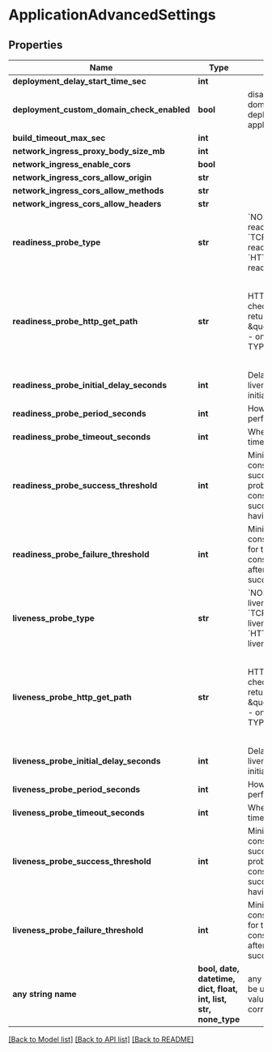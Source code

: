 # ApplicationAdvancedSettings


## Properties
Name | Type | Description | Notes
------------ | ------------- | ------------- | -------------
**deployment_delay_start_time_sec** | **int** |  | [optional] 
**deployment_custom_domain_check_enabled** | **bool** | disable custom domain check when deploying an application | [optional] 
**build_timeout_max_sec** | **int** |  | [optional] 
**network_ingress_proxy_body_size_mb** | **int** |  | [optional] 
**network_ingress_enable_cors** | **bool** |  | [optional] 
**network_ingress_cors_allow_origin** | **str** |  | [optional] 
**network_ingress_cors_allow_methods** | **str** |  | [optional] 
**network_ingress_cors_allow_headers** | **str** |  | [optional] 
**readiness_probe_type** | **str** | &#x60;NONE&#x60; disable readiness probe &#x60;TCP&#x60; enable TCP readiness probe &#x60;HTTP&#x60; enable HTTP readiness probe  | [optional] 
**readiness_probe_http_get_path** | **str** | HTTP GET path to check status (must returns 2xx E.g \&quot;/healtz\&quot;) - only usable with TYPE &#x3D; HTTP | [optional]  if omitted the server will use the default value of "/"
**readiness_probe_initial_delay_seconds** | **int** | Delay before liveness probe is initiated | [optional] 
**readiness_probe_period_seconds** | **int** | How often to perform the probe | [optional] 
**readiness_probe_timeout_seconds** | **int** | When the probe times out | [optional] 
**readiness_probe_success_threshold** | **int** | Minimum consecutive successes for the probe to be considered successful after having failed. | [optional] 
**readiness_probe_failure_threshold** | **int** | Minimum consecutive failures for the probe to be considered failed after having succeeded. | [optional] 
**liveness_probe_type** | **str** | &#x60;NONE&#x60; disable liveness probe &#x60;TCP&#x60; enable TCP liveness probe &#x60;HTTP&#x60; enable HTTP liveness probe  | [optional] 
**liveness_probe_http_get_path** | **str** | HTTP GET path to check status (must returns 2xx E.g \&quot;/healtz\&quot;) - only usable with TYPE &#x3D; HTTP | [optional]  if omitted the server will use the default value of "/"
**liveness_probe_initial_delay_seconds** | **int** | Delay before liveness probe is initiated | [optional] 
**liveness_probe_period_seconds** | **int** | How often to perform the probe | [optional] 
**liveness_probe_timeout_seconds** | **int** | When the probe times out | [optional] 
**liveness_probe_success_threshold** | **int** | Minimum consecutive successes for the probe to be considered successful after having failed. | [optional] 
**liveness_probe_failure_threshold** | **int** | Minimum consecutive failures for the probe to be considered failed after having succeeded. | [optional] 
**any string name** | **bool, date, datetime, dict, float, int, list, str, none_type** | any string name can be used but the value must be the correct type | [optional]

[[Back to Model list]](../README.md#documentation-for-models) [[Back to API list]](../README.md#documentation-for-api-endpoints) [[Back to README]](../README.md)



